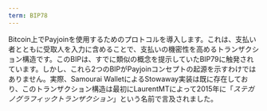 ```yaml
---
term: BIP78
---
```


Bitcoin上でPayjoinを使用するためのプロトコルを導入します。これは、支払い者とともに受取人を入力に含めることで、支払いの機密性を高めるトランザクション構造です。このBIPは、すでに類似の概念を提示していたBIP79に触発されています。しかし、これら2つのBIPがPayjoinコンセプトの起源を示すわけではありません。実際、Samourai WalletによるStowaway実装は既に存在しており、このトランザクション構造は最初にLaurentMTによって2015年に「*ステガノグラフィックトランザクション*」という名前で言及されました。